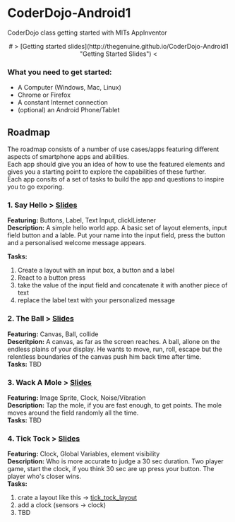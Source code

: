 # CoderDojo-Android1
CoderDojo class getting started with MITs AppInventor

<center>
# > [Getting started slides](http://thegenuine.github.io/CoderDojo-Android1 "Getting Started Slides") <
</center>

### What you need to get started:

- A Computer (Windows, Mac, Linux)
- Chrome or Firefox
- A constant Internet connection
- (optional) an Android Phone/Tablet

  
## Roadmap
The roadmap consists of a number of use cases/apps featuring different aspects of smartphone apps and abilities.  
Each app should give you an idea of how to use the featured elements and gives you a starting point to explore the capabilities of these further.  
Each app consits of a set of tasks to build the app and questions to inspire you to go exporing.
 
### 1. Say Hello > [Slides](http://thegenuine.github.io/CoderDojo-Android1/say_hello)
**Featuring:** Buttons, Label, Text Input, clicklListener  
**Description:** A simple hello world app. A basic set of layout elements, input field button and a lable. Put your name into the input field, press the button and a personalised welcome message appears.  


**Tasks:**  
1. Create a layout with an input box, a button and a label  
2. React to a button press  
3. take the value of the input field and concatenate it with another piece of text  
4. replace the label text with your personalized message


### 2. The Ball > [Slides](http://thegenuine.github.io/CoderDojo-Android1/the_ball)
**Featuring:** Canvas, Ball, collide  
**Descritpion:** A canvas, as far as the screen reaches. A ball, allone on the endless plains of your display. He wants to move, run, roll, escape but the relentless boundaries of the canvas push him back time after time.  
**Tasks:**
TBD

### 3. Wack A Mole > [Slides](http://thegenuine.github.io/CoderDojo-Android1/wach_a_mole)
**Featuring:** Image Sprite, Clock, Noise/Vibration  
**Description:** Tap the mole, if you are fast enough, to get points. The mole moves around the field randomly all the time.  
**Tasks:**
TBD

### 4. Tick Tock > [Slides](http://thegenuine.github.io/CoderDojo-Android1/tick_tock)
**Featuring:** Clock, Global Variables, element visibility  
**Description:** Who is more accurate to judge a 30 sec duration. Two player game, start the clock, if you think 30 sec are up press your button. The player who's closer wins.  
**Tasks:**  
1. crate a layout like this -> [tick_tock_layout](https://raw.githubusercontent.com/TheGenuine/CoderDojo-Android1/gh-pages/images/appinventor_designer1.JPG)  
2. add a clock (sensors -> clock)  
3. TBD

